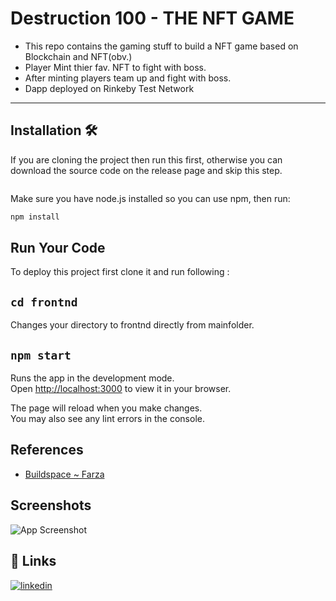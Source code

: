 
#  Destruction 100 - THE NFT GAME

 - This repo contains the gaming stuff to build a NFT game based on Blockchain and NFT(obv.)
- Player Mint thier fav. NFT to fight with boss.
- After minting players team up and fight with boss.
- Dapp deployed on Rinkeby Test Network

-------------------------

## Installation 🛠️

If you are cloning the project then run this first, otherwise you can download the source code on the release page and skip this step.

```sh

```

Make sure you have node.js installed so you can use npm, then run:

```sh
npm install
```

## Run Your Code

To deploy this project first clone it and run following :


## `cd frontnd`
Changes your directory to frontnd directly from mainfolder.





## `npm start`

Runs the app in the development mode.\
Open [http://localhost:3000](http://localhost:3000) to view it in your browser.

The page will reload when you make changes.\
You may also see any lint errors in the console.

## References

 - [Buildspace ~ Farza](https://buildspace.so/p/create-turn-based-nft-game/lessons/gaming-crypto-intro)



## Screenshots

![App Screenshot](https://i.imgur.com/4z0F5ZN.png)


## 🔗 Links

[![linkedin](https://img.shields.io/badge/linkedin-0A66C2?style=for-the-badge&logo=linkedin&logoColor=white)](https://www.linkedin.com/in/shivang-saini-795419232/)

